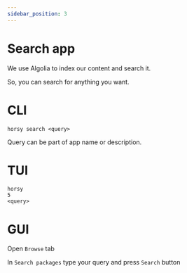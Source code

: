 ```yaml
---
sidebar_position: 3
---
```


# Search app
We use Algolia to index our content and search it.

So, you can search for anything you want.

# CLI
```
horsy search <query>
```
Query can be part of app name or description.

# TUI
```
horsy
5
<query>
```

# GUI
Open `Browse` tab

In `Search packages` type your query and press `Search` button
